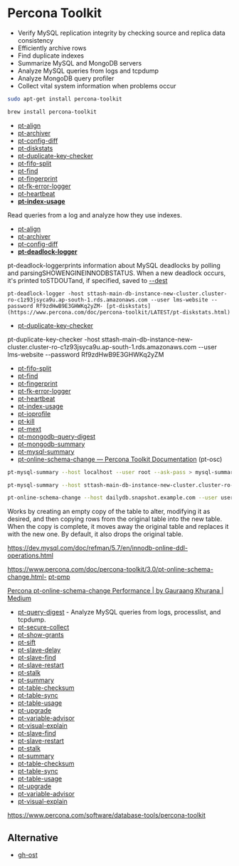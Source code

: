 # Percona Toolkit

- Verify MySQL replication integrity by checking source and replica data consistency
- Efficiently archive rows
- Find duplicate indexes
- Summarize MySQL and MongoDB servers
- Analyze MySQL queries from logs and tcpdump
- Analyze MongoDB query profiler
- Collect vital system information when problems occur

```bash
sudo apt-get install percona-toolkit

brew install percona-toolkit
```

- [pt-align](https://www.percona.com/doc/percona-toolkit/LATEST/pt-align.html)
- [pt-archiver](https://www.percona.com/doc/percona-toolkit/LATEST/pt-archiver.html)
- [pt-config-diff](https://www.percona.com/doc/percona-toolkit/LATEST/pt-config-diff.html)
- [pt-diskstats](https://www.percona.com/doc/percona-toolkit/LATEST/pt-diskstats.html)
- [pt-duplicate-key-checker](https://www.percona.com/doc/percona-toolkit/LATEST/pt-duplicate-key-checker.html)
- [pt-fifo-split](https://www.percona.com/doc/percona-toolkit/LATEST/pt-fifo-split.html)
- [pt-find](https://www.percona.com/doc/percona-toolkit/LATEST/pt-find.html)
- [pt-fingerprint](https://www.percona.com/doc/percona-toolkit/LATEST/pt-fingerprint.html)
- [pt-fk-error-logger](https://www.percona.com/doc/percona-toolkit/LATEST/pt-fk-error-logger.html)
- [pt-heartbeat](https://www.percona.com/doc/percona-toolkit/LATEST/pt-heartbeat.html)
- [**pt-index-usage**](https://www.percona.com/doc/percona-toolkit/LATEST/pt-index-usage.html)

Read queries from a log and analyze how they use indexes.

- [pt-align](https://www.percona.com/doc/percona-toolkit/LATEST/pt-align.html)
- [pt-archiver](https://www.percona.com/doc/percona-toolkit/LATEST/pt-archiver.html)
- [pt-config-diff](https://www.percona.com/doc/percona-toolkit/LATEST/pt-config-diff.html)
- [**pt-deadlock-logger**](https://www.percona.com/doc/percona-toolkit/LATEST/pt-deadlock-logger.html)

pt-deadlock-loggerprints information about MySQL deadlocks by polling and parsingSHOWENGINEINNODBSTATUS. When a new deadlock occurs, it's printed toSTDOUTand, if specified, saved to [--dest](https://www.percona.com/doc/percona-toolkit/LATEST/pt-deadlock-logger.html#cmdoption-pt-deadlock-logger-dest)

`pt-deadlock-logger -host sttash-main-db-instance-new-cluster.cluster-ro-c1z93jsyca9u.ap-south-1.rds.amazonaws.com --user lms-website --password Rf9zdHwB9E3GHWKq2yZM- [pt-diskstats](https://www.percona.com/doc/percona-toolkit/LATEST/pt-diskstats.html)`

- [pt-duplicate-key-checker](https://www.percona.com/doc/percona-toolkit/LATEST/pt-duplicate-key-checker.html)

pt-duplicate-key-checker -host sttash-main-db-instance-new-cluster.cluster-ro-c1z93jsyca9u.ap-south-1.rds.amazonaws.com --user lms-website --password Rf9zdHwB9E3GHWKq2yZM

- [pt-fifo-split](https://www.percona.com/doc/percona-toolkit/LATEST/pt-fifo-split.html)
- [pt-find](https://www.percona.com/doc/percona-toolkit/LATEST/pt-find.html)
- [pt-fingerprint](https://www.percona.com/doc/percona-toolkit/LATEST/pt-fingerprint.html)
- [pt-fk-error-logger](https://www.percona.com/doc/percona-toolkit/LATEST/pt-fk-error-logger.html)
- [pt-heartbeat](https://www.percona.com/doc/percona-toolkit/LATEST/pt-heartbeat.html)
- [pt-index-usage](https://www.percona.com/doc/percona-toolkit/LATEST/pt-index-usage.html)
- [pt-ioprofile](https://www.percona.com/doc/percona-toolkit/LATEST/pt-ioprofile.html)
- [pt-kill](https://www.percona.com/doc/percona-toolkit/LATEST/pt-kill.html)
- [pt-mext](https://www.percona.com/doc/percona-toolkit/LATEST/pt-mext.html)
- [pt-mongodb-query-digest](https://www.percona.com/doc/percona-toolkit/LATEST/pt-mongodb-query-digest.html)
- [pt-mongodb-summary](https://www.percona.com/doc/percona-toolkit/LATEST/pt-mongodb-summary.html)
- [pt-mysql-summary](https://www.percona.com/doc/percona-toolkit/LATEST/pt-mysql-summary.html)
- [pt-online-schema-change — Percona Toolkit Documentation](https://docs.percona.com/percona-toolkit/pt-online-schema-change.html) (pt-osc)

```bash
pt-mysql-summary --host localhost --user root --ask-pass > mysql-summary.txt

pt-mysql-summary --host sttash-main-db-instance-new-cluster.cluster-ro-c1z93jsyca9u.ap-south-1.rds.amazonaws.com --user user --password password > mysql-summary.txt- [pt-online-schema-change](https://www.percona.com/doc/percona-toolkit/LATEST/pt-online-schema-change.html)

pt-online-schema-change --host dailydb.snapshot.example.com --user user_abc --password xyzabc123 --alter='ENGINE=InnoDB' D=db_name, t=table_name --preserve-triggers --dry-run
```

Works by creating an empty copy of the table to alter, modifying it as desired, and then copying rows from the original table into the new table. When the copy is complete, it moves away the original table and replaces it with the new one. By default, it also drops the original table.

https://dev.mysql.com/doc/refman/5.7/en/innodb-online-ddl-operations.html

https://www.percona.com/doc/percona-toolkit/3.0/pt-online-schema-change.html- [pt-pmp](https://www.percona.com/doc/percona-toolkit/LATEST/pt-pmp.html)

[Percona pt-online-schema-change Performance | by Gauraang Khurana | Medium](https://medium.com/@gauraangkhurana/percona-pt-online-schema-change-performance-1def5866b43)

- [pt-query-digest](https://www.percona.com/doc/percona-toolkit/LATEST/pt-query-digest.html) - Analyze MySQL queries from logs, processlist, and tcpdump.
- [pt-secure-collect](https://www.percona.com/doc/percona-toolkit/LATEST/pt-secure-collect.html)
- [pt-show-grants](https://www.percona.com/doc/percona-toolkit/LATEST/pt-show-grants.html)
- [pt-sift](https://www.percona.com/doc/percona-toolkit/LATEST/pt-sift.html)
- [pt-slave-delay](https://www.percona.com/doc/percona-toolkit/LATEST/pt-slave-delay.html)
- [pt-slave-find](https://www.percona.com/doc/percona-toolkit/LATEST/pt-slave-find.html)
- [pt-slave-restart](https://www.percona.com/doc/percona-toolkit/LATEST/pt-slave-restart.html)
- [pt-stalk](https://www.percona.com/doc/percona-toolkit/LATEST/pt-stalk.html)
- [pt-summary](https://www.percona.com/doc/percona-toolkit/LATEST/pt-summary.html)
- [pt-table-checksum](https://www.percona.com/doc/percona-toolkit/LATEST/pt-table-checksum.html)
- [pt-table-sync](https://www.percona.com/doc/percona-toolkit/LATEST/pt-table-sync.html)
- [pt-table-usage](https://www.percona.com/doc/percona-toolkit/LATEST/pt-table-usage.html)
- [pt-upgrade](https://www.percona.com/doc/percona-toolkit/LATEST/pt-upgrade.html)
- [pt-variable-advisor](https://www.percona.com/doc/percona-toolkit/LATEST/pt-variable-advisor.html)
- [pt-visual-explain](https://www.percona.com/doc/percona-toolkit/LATEST/pt-visual-explain.html)
- [pt-slave-find](https://www.percona.com/doc/percona-toolkit/LATEST/pt-slave-find.html)
- [pt-slave-restart](https://www.percona.com/doc/percona-toolkit/LATEST/pt-slave-restart.html)
- [pt-stalk](https://www.percona.com/doc/percona-toolkit/LATEST/pt-stalk.html)
- [pt-summary](https://www.percona.com/doc/percona-toolkit/LATEST/pt-summary.html)
- [pt-table-checksum](https://www.percona.com/doc/percona-toolkit/LATEST/pt-table-checksum.html)
- [pt-table-sync](https://www.percona.com/doc/percona-toolkit/LATEST/pt-table-sync.html)
- [pt-table-usage](https://www.percona.com/doc/percona-toolkit/LATEST/pt-table-usage.html)
- [pt-upgrade](https://www.percona.com/doc/percona-toolkit/LATEST/pt-upgrade.html)
- [pt-variable-advisor](https://www.percona.com/doc/percona-toolkit/LATEST/pt-variable-advisor.html)
- [pt-visual-explain](https://www.percona.com/doc/percona-toolkit/LATEST/pt-visual-explain.html)

https://www.percona.com/software/database-tools/percona-toolkit

## Alternative

- [gh-ost](databases-sql/mysql/gh-ost.md)
